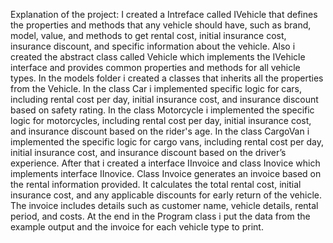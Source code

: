 Explanation of the project:
I created a Intreface called IVehicle that defines the properties and methods that any vehicle should have, such as brand, model,
value, and methods to get rental cost, initial insurance cost, insurance discount, and specific information about the vehicle.
Also i created the abstract class called Vehicle  which implements the IVehicle interface and provides common properties and methods for all vehicle types.
In the models folder i created a classes that inherits all the properties from the Vehicle.
In the class Car i implemented specific logic for cars, including rental cost per day, initial insurance cost, and insurance discount based on safety rating.
In the class Motorcycle i implemented the specific logic for motorcycles, including rental cost per day, initial insurance cost, and insurance discount based on the rider's age.
In the class  CargoVan i implemented the specific logic for cargo vans, including rental cost per day, initial insurance cost, and insurance discount based on the driver’s experience.
After that i created a interface IInvoice and class Inovice which implements interface IInovice. Class Invoice generates an invoice based on the rental information provided. It calculates the total rental cost, 
initial insurance cost, and any applicable discounts for early return of the vehicle. The invoice includes details such as customer name, vehicle details, rental period, and costs.
At the end in the Program class i put the data from the example output and the invoice for each vehicle type to print.
